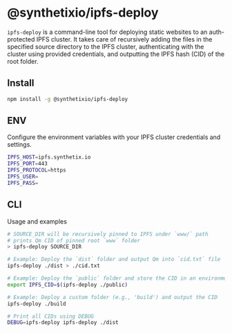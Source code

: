 # @synthetixio/ipfs-deploy

`ipfs-deploy` is a command-line tool for deploying static websites to an auth-protected IPFS cluster. It takes care of recursively adding the files in the specified source directory to the IPFS cluster, authenticating with the cluster using provided credentials, and outputting the IPFS hash (CID) of the root folder.

## Install

```sh
npm install -g @synthetixio/ipfs-deploy
```

## ENV

Configure the environment variables with your IPFS cluster credentials and settings.

```sh
IPFS_HOST=ipfs.synthetix.io
IPFS_PORT=443
IPFS_PROTOCOL=https
IPFS_USER=
IPFS_PASS=
```

## CLI

Usage and examples

```sh
# SOURCE_DIR will be recursively pinned to IPFS under `www/` path
# prints Qm CID of pinned root `www` folder
> ipfs-deploy SOURCE_DIR

# Example: Deploy the `dist` folder and output Qm into `cid.txt` file
ipfs-deploy ./dist > ./cid.txt

# Example: Deploy the `public` folder and store the CID in an environment variable
export IPFS_CID=$(ipfs-deploy ./public)

# Example: Deploy a custom folder (e.g., 'build') and output the CID
ipfs-deploy ./build

# Print all CIDs using DEBUG
DEBUG=ipfs-deploy ipfs-deploy ./dist
```
